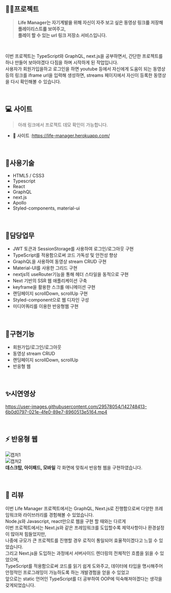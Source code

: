 ## 👩‍💻프로젝트 

> <strong>Life Manager는 자기계발을 위해 자신이 자주 보고 싶은 동영상 링크를 저장해 플레이리스트를 보여주고, <br />플레이 할 수 있는 url 링크 저장소 서비스입니다.</strong>

<br />

이번 프로젝트는 TypeScript와 GraphQL, next.js을 공부하면서, 간단한 프로젝트를 하나 만들어 보아야겠다 다짐을 하며 시작하게 된 작업입니다.<br />
사용자가 회원가입을하고 로그인을 하면 youtube 등에서 자신에게 도움이 되는 동영상 등의 링크를 iframe url을 입력해 생성하면, 
streams 페이지에서 자신이 등록한 동영상을 다시 확인해볼 수 있습니다.<br />


<br />

## 💻 사이트

> 아래 링크에서 프로젝트 데모 확인이 가능합니다. <br />
- 🎯 사이트 :https://life-manager.herokuapp.com/

<br />

## 📗사용기술
- HTML5 / CSS3
- Typescript
- React
- GraphQL
- next.js
- Apollo
- Styled-components, material-ui

<br />

## 📝담당업무
- JWT 토큰과 SessionStorage를 사용하여 로그인/로그아웃 구현
- TypeScript를 적용함으로써 코드 가독성 및 안전성 향상
- GraphQL을 사용하여 동영상 stream CRUD 구현
- Material-UI를 사용한 그리드 구현
- nextjs의 useRouter기능을 통해 헤더 스타일을 동적으로 구현
- Next 기반의 SSR 웹 애플리케이션 구축
- keyframe을 활용한 스크롤 애니메이션 구현
- 랜딩페이지 scrollDown, scrollUp 구현
- Styled-component으로 웹 디자인 구성
- 미디어쿼리를 이용한 반응형웹 구현

<br />

## 📜구현기능
- 회원가입/로그인/로그아웃
- 동영상 stream CRUD 
- 랜딩페이지 scrollDown, scrollUp
- 반응형 웹

<br />

## ✨시연영상



https://user-images.githubusercontent.com/29578054/142748413-6b0d0797-021e-4fe0-89e7-8960513e5164.mp4



<br />


## ⚡ 반응형 웹
![캡처1](https://user-images.githubusercontent.com/29578054/133929252-ad7aaf3f-9782-4cde-907a-b490425db355.PNG)
<br />
![캡처2](https://user-images.githubusercontent.com/29578054/133929269-acc4dd23-1515-4f87-aafa-248e039fdbb4.PNG)
<br />
<strong>데스크탑, 아이패드, 모바일</strong> 각 화면에 맞춰서 반응형 웹을 구현하였습니다.

<br />

## 🌵 리뷰
이번 Life Manager 프로젝트에서는 GraphQL, Next.js로 진행함으로써 다양한 프레임워크와 라이브러리를 경험해볼 수 있었습니다.<br/>
Node.js와 Javascript, react만으로 웹을 구현 할 때와는 다르게<br />
이번 프로젝트에서는 Next.js와 같은 프레임워크를 도입할수록 제약사항이나 환경설정이 많아져 힘들었지만,<br />
나중에 규모가 큰 프로젝트를 진행할 경우 로직이 통일되어 효율적이겠다고 느낄 수 있었습니다.<br />
그리고 Next.js을 도입하는 과정에서 서버사이드 렌더링의 전체적인 흐름을 읽을 수 있었으며,<br />
TypeScript를 적용함으로써 코드를 읽기 쉽게 도와주고, 데이터에 타입을 명시해주어 안정적인 프로그래밍이 가능하도록 하는 개발경험을 얻을 수 있었고 <br />
앞으로는 static 언어인 TypeScript를 더 공부하여 OOP에 익숙해져야겠다는 생각을 갖게되었습니다.<br />

